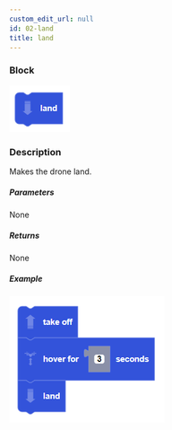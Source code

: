 ```yaml
---
custom_edit_url: null
id: 02-land
title: land
---
```


### Block

![land image](land.PNG)

### Description

Makes the drone land.

##### Parameters

None

##### Returns

None

##### Example

![land example](takeoff_hover_land_example.PNG)
